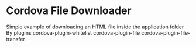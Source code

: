 # Cordova File Downloader
Simple example of downloading an HTML file inside the application folder
By plugins
cordova-plugin-whitelist
cordova-plugin-file
cordova-plugin-file-transfer
